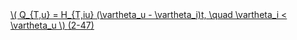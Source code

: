 <a href="/eco2_guide_center/1.%20ECO2%20Logic%20Guide/Hee1_Equation_List.html" class="equation-link" target="_blank" rel="noopener noreferrer">
  \( Q_{T,u} = H_{T,iu} (\vartheta_u - \vartheta_i)t, \quad \vartheta_i < \vartheta_u \) <span class="eq-number">(2-47)</span>
</a>
